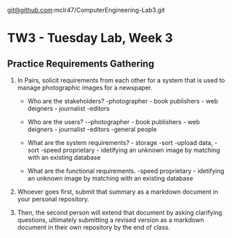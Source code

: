 
git@github.com:mclr47/ComputerEngineering-Lab3.git
# TW3 - Tuesday Lab, Week 3

## Practice Requirements Gathering
1. In Pairs, solicit requirements from each other for a system that is used to manage photographic images for a newspaper. 
	- Who are the stakeholders?
	      -photographer
	      - book publishers
	      - web deigners
	      - journalist
	       -editors
	       
	- Who are the users?
	       --photographer
	      - book publishers
	      - web deigners
	      - journalist
	       -editors
	       -general people
	- What are the system requirements? 
	       - storage
	       -sort
	       -upload data,
	       -sort
	        -speed proprietary
	        - idetifying an unknown image by matching with an existing database	
	- What are the functional requirements.
	     -speed proprietary
	        - idetifying an unknown image by matching with an existing database    
	    
2. Whoever goes first, submit that summary as a markdown document in your personal repository. 
3. Then, the second person will extend that document by asking clarifying questions, ultimately submitting a revised version as a markdown document in their own repository by the end of class. 

